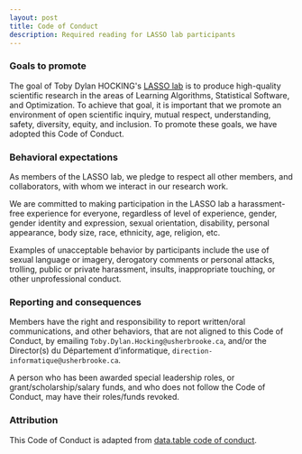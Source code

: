 ```yaml
---
layout: post
title: Code of Conduct
description: Required reading for LASSO lab participants
---
```


### Goals to promote

The goal of Toby Dylan HOCKING's [LASSO lab](https://lassolab.org) is
to produce high-quality scientific research in the areas of Learning
Algorithms, Statistical Software, and Optimization. To achieve that
goal, it is important that we promote an environment of open
scientific inquiry, mutual respect, understanding, safety, diversity,
equity, and inclusion. To promote these goals, we have adopted this
Code of Conduct.

### Behavioral expectations

As members of the LASSO lab, we pledge to respect all other members,
and collaborators, with whom we interact in our research work.

We are committed to making participation in the LASSO lab a
harassment-free experience for everyone, regardless of level of
experience, gender, gender identity and expression, sexual
orientation, disability, personal appearance, body size, race,
ethnicity, age, religion, etc.

Examples of unacceptable behavior by participants include the use of
sexual language or imagery, derogatory comments or personal attacks,
trolling, public or private harassment, insults, inappropriate
touching, or other unprofessional conduct.

### Reporting and consequences 

Members have the right and responsibility to report written/oral
communications, and other behaviors, that are not aligned to this Code
of Conduct, by emailing `Toby.Dylan.Hocking@usherbrooke.ca`,
and/or the Director(s) du Département d’informatique,
`direction-informatique@usherbrooke.ca`.

A person who has been awarded special leadership roles, or
grant/scholarship/salary funds, and who does not follow the Code of
Conduct, may have their roles/funds revoked.

### Attribution

This Code of Conduct is adapted from [data.table code of conduct](https://github.com/Rdatatable/data.table/blob/master/GOVERNANCE.md#code-of-conduct).

